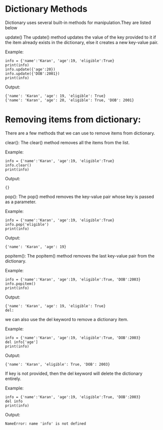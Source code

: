 # Dictionary Methods
Dictionary uses several built-in methods for manipulation.They are listed below

update()
The update() method updates the value of the key provided to it if the item already exists in the dictionary, else it creates a new key-value pair.

Example:
```
info = {'name':'Karan', 'age':19, 'eligible':True}
print(info)
info.update({'age':20})
info.update({'DOB':2001})
print(info)
```
Output:
```
{'name': 'Karan', 'age': 19, 'eligible': True}
{'name': 'Karan', 'age': 20, 'eligible': True, 'DOB': 2001}
```
# Removing items from dictionary:
There are a few methods that we can use to remove items from dictionary.

clear():
The clear() method removes all the items from the list.

Example:
```
info = {'name':'Karan', 'age':19, 'eligible':True}
info.clear()
print(info)
```
Output:
```
{}
```
pop():
The pop() method removes the key-value pair whose key is passed as a parameter.

Example:
```
info = {'name':'Karan', 'age':19, 'eligible':True}
info.pop('eligible')
print(info)
```
Output:
```
{'name': 'Karan', 'age': 19}
```
popitem():
The popitem() method removes the last key-value pair from the dictionary.

Example:
```
info = {'name':'Karan', 'age':19, 'eligible':True, 'DOB':2003}
info.popitem()
print(info)
```
Output:
```
{'name': 'Karan', 'age': 19, 'eligible': True}
del:
```
we can also use the del keyword to remove a dictionary item.

Example:
```
info = {'name':'Karan', 'age':19, 'eligible':True, 'DOB':2003}
del info['age']
print(info)
```
Output:
```
{'name': 'Karan', 'eligible': True, 'DOB': 2003}
```
If key is not provided, then the del keyword will delete the dictionary entirely.

Example:
```
info = {'name':'Karan', 'age':19, 'eligible':True, 'DOB':2003}
del info
print(info)
```
Output:
```
NameError: name 'info' is not defined
```